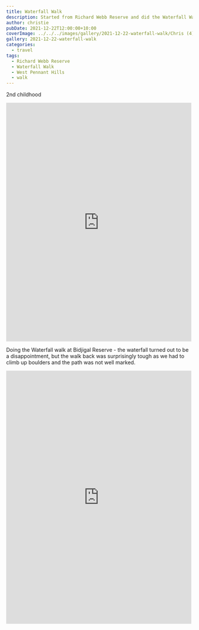 ```yaml
---
title: Waterfall Walk
description: Started from Richard Webb Reserve and did the Waterfall Walk in West Pennant Hills
author: christie
pubDate: 2021-12-22T12:00:00+10:00
coverImage: ../../../images/gallery/2021-12-22-waterfall-walk/Chris (4).jpeg
gallery: 2021-12-22-waterfall-walk
categories:
  - travel
tags:
  - Richard Webb Reserve
  - Waterfall Walk
  - West Pennant Hills
  - walk
---
```


2nd childhood

<iframe src="https://www.facebook.com/plugins/post.php?href=https%3A%2F%2Fwww.facebook.com%2Fchris1.tham%2Fposts%2Fpfbid0eS8iGJjYiqBcL38DFbNYLeLWWDLefEKVPbSXDHdXyy1SrVje5qSSRiGJLh4rQBkKl&show_text=true&width=500" width="500" height="645" style="border:none;overflow:hidden" scrolling="no" frameborder="0" allowfullscreen="true" allow="autoplay; clipboard-write; encrypted-media; picture-in-picture; web-share"></iframe>

Doing the Waterfall walk at Bidjigal Reserve - the waterfall turned out to be a disappointment, but the walk back was surprisingly tough as we had to climb up boulders and the path was not well marked.

<iframe src="https://www.facebook.com/plugins/post.php?href=https%3A%2F%2Fwww.facebook.com%2Fchris1.tham%2Fposts%2Fpfbid05MRRCsSE37DTKnB1bdPw3UdRqCZJyqJVWgpV7rqFZArDcp9K3YPGtpPAudANPQJMl&show_text=true&width=500" width="500" height="684" style="border:none;overflow:hidden" scrolling="no" frameborder="0" allowfullscreen="true" allow="autoplay; clipboard-write; encrypted-media; picture-in-picture; web-share"></iframe>
